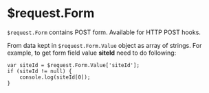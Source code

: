 # $request.Form

`$request.Form` contains POST form. Available for HTTP POST hooks.

From data kept in `$request.Form.Value` object as array of strings. For example, to get form field value **siteId** need to do following:

```
var siteId = $request.Form.Value['siteId'];
if (siteId != null) {
    console.log(siteId[0]);
}
```